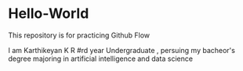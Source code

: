 # Hello-World
This repository is for practicing Github Flow

I am Karthikeyan K R
#rd year Undergraduate , persuing my bacheor's degree majoring in artificial intelligence and data science
